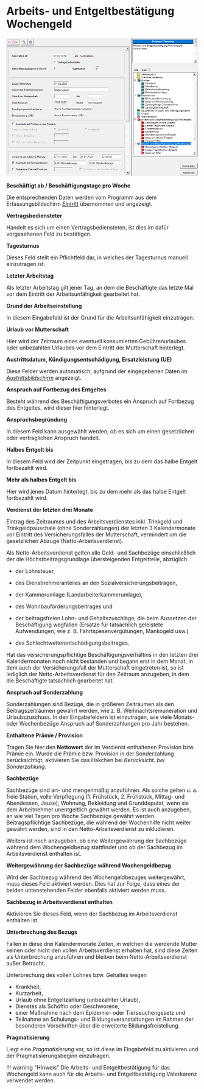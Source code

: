 # Arbeits- und Entgeltbestätigung Wochengeld

![Image](<img/image136.png>)

**Beschäftigt ab / Beschäftigungstage pro Woche**

Die entsprechenden Daten werden vom Programm aus dem Erfassungsbildschirm [*Eintritt*](../Abrechnungsbildschirme/Eintritt.md) übernommen und angezeigt.

**Vertragsbediensteter**

Handelt es sich um einen Vertragsbediensteten, ist dies im dafür vorgesehenen Feld zu bestätigen.

**Tagesturnus**

Dieses Feld stellt ein Pflichtfeld dar, in welches der Tagesturnus manuell einzutragen ist.

**Letzter Arbeitstag**

Als letzter Arbeitstag gilt jener Tag, an dem die Beschäftigte das letzte Mal vor dem Eintritt der Arbeitsunfähigkeit gearbeitet hat.

**Grund der Arbeitseinstellung**

In diesem Eingabefeld ist der Grund für die Arbeitsunfähigkeit einzutragen.

**Urlaub vor Mutterschaft**

Hier wird der Zeitraum eines eventuell konsumierten Gebührenurlaubes oder unbezahlten Urlaubes vor dem Eintritt der Mutterschaft hinterlegt.

**Austrittsdatum, Kündigungsentschädigung, Ersatzleistung (UE)**

Diese Felder werden automatisch, aufgrund der eingegebenen Daten im [*Austrittsbildschirm*](../Abrechnungsbildschirme/Austritt.md) angezeigt.

**Anspruch auf Fortbezug des Entgeltes**

Besteht während des Beschäftigungsverbotes ein Anspruch auf Fortbezug des Entgeltes, wird dieser hier hinterlegt.

**Anspruchsbegründung**

In diesem Feld kann ausgewählt werden, ob es sich um einen gesetzlichen oder vertraglichen Anspruch handelt.

**Halbes Entgelt bis**

In diesem Feld wird der Zeitpunkt eingetragen, bis zu dem das halbe Entgelt fortbezahlt wird.

**Mehr als halbes Entgelt bis**

Hier wird jenes Datum hinterlegt, bis zu dem mehr als das halbe Entgelt fortbezahlt wird.

**Verdienst der letzten drei Monate**

Eintrag des Zeitraumes und des Arbeitsverdienstes inkl. Trinkgeld und Trinkgeldpauschale (ohne Sonderzahlungen) der letzten 3 Kalendermonate vor Eintritt des Versicherungsfalles der Mutterschaft, vermindert um die gesetzlichen Abzüge (Netto-Arbeitsverdienst).

Als Netto-Arbeitsverdienst gelten alle Geld- und Sachbezüge einschließlich der die Höchstbeitragsgrundlage übersteigenden Entgeltteile, abzüglich

- der Lohnsteuer,

- des Dienstnehmeranteiles an den Sozialversicherungsbeiträgen,

- der Kammerumlage (Landarbeiterkammerumlage),

- des Wohnbauförderungsbeitrages und

- der beitragsfreien Lohn- und Gehaltszuschläge, die beim Aussetzen der Beschäftigung wegfallen (Ersätze für tatsächlich geleistete Aufwendungen, wie z. B. Fahrtspesenvergütungen, Mankogeld usw.)

- des Schlechtwetterentschädigungsbeitrages.

Hat das versicherungspflichtige Beschäftigungsverhältnis in den letzten drei Kalendermonaten noch nicht bestanden und begann erst in dem Monat, in dem auch der Versicherungsfall der Mutterschaft eingetreten ist, so ist lediglich der Netto-Arbeitsverdienst für den Zeitraum anzugeben, in dem die Beschäftigte tatsächlich gearbeitet hat.

**Anspruch auf Sonderzahlung**

Sonderzahlungen sind Bezüge, die in größeren Zeiträumen als den Beitragszeiträumen gewährt werden, wie z. B. Weihnachtsremuneration und Urlaubszuschuss. In den Eingabefeldern ist einzutragen, wie viele Monats- oder Wochenbezüge Anspruch auf Sonderzahlungen pro Jahr bestehen.

**Enthaltene Prämie / Provision**

Tragen Sie hier den **Nettowert** der im Verdienst enthaltenen Provision bzw. Prämie ein. Wurde die Prämie bzw. Provision in der Sonderzahlung berücksichtigt, aktivieren Sie das Häkchen bei *Berücksicht. bei Sonderzahlung*.

**Sachbezüge**

Sachbezüge sind art- und mengenmäßig anzuführen. Als solche gelten u. a. freie Station, volle Verpflegung (1. Frühstück, 2. Frühstück, Mittag- und Abendessen, Jause), Wohnung, Bekleidung und Grunddeputat, wenn sie dem Arbeitnehmer unentgeltlich gewährt werden. Es ist auch anzugeben, an wie viel Tagen pro Woche Sachbezüge gewährt werden. Beitragspflichtige Sachbezüge, die während der Wochenhilfe nicht weiter gewährt werden, sind in den Netto-Arbeitsverdienst zu inkludieren.

Weiters ist noch anzugeben, ob eine Weitergewährung der Sachbezüge während dem Wochengeldbezug stattfindet und ob der Sachbezug im Arbeitsverdienst enthalten ist.

**Weitergewährung der Sachbezüge während Wochengeldbezug**

Wird der Sachbezug während des Wochengeldbezuges weitergewährt, muss dieses Feld aktiviert werden. Dies hat zur Folge, dass eines der beiden untenstehenden Felder ebenfalls aktiviert werden muss.

**Sachbezug in Arbeitsverdienst enthalten**

Aktivieren Sie dieses Feld, wenn der Sachbezug im Arbeitsverdienst enthalten ist.

**Unterbrechung des Bezugs**

Fallen in diese drei Kalendermonate Zeiten, in welchen die werdende Mutter keinen oder nicht den vollen Arbeitsverdienst erhalten hat, sind diese Zeiten als Unterbrechung anzuführen und bleiben beim Netto-Arbeitsverdienst außer Betracht.

Unterbrechung des vollen Lohnes bzw. Gehaltes wegen

- Krankheit,
- Kurzarbeit,
- Urlaub ohne Entgeltzahlung (unbezahlter Urlaub),
- Dienstes als Schöffin oder Geschworene,
- einer Maßnahme nach dem Epidemie- oder Tierseuchengesetz und
- Teilnahme an Schulungs- und Bildungsveranstaltungen im Rahmen der besonderen Vorschriften über die erweiterte Bildungsfreistellung.

**Pragmatisierung**

Liegt eine *Pragmatisierung* vor, so ist diese im Eingabefeld zu aktivieren und der Pragmatisierungsbeginn einzutragen.

!!! warning "Hinweis"
    Die Arbeits- und Entgeltbestätigung für das Wochengeld kann auch für die Arbeits- und Entgeltbestätigung Väterkarenz verwendet werden.